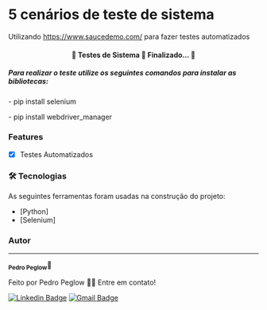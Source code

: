 # 5 cenários de teste de sistema

Utilizando https://www.saucedemo.com/ para fazer testes automatizados

<h4 align="center"> 
	🏁  Testes de Sistema 🚀 Finalizado...  🏁
</h4>

<h5>Para realizar o teste utilize os seguintes comandos para instalar as bibliotecas:</h5>
<p>- pip install selenium
<p>- pip install webdriver_manager


### Features

- [x] Testes Automatizados

### 🛠 Tecnologias

As seguintes ferramentas foram usadas na construção do projeto:

- [Python]
- [Selenium]

### Autor

---

<sub><b>Pedro Peglow</b></sub>🚀

Feito por Pedro Peglow 👋🏽 Entre em contato!

[![Linkedin Badge](https://img.shields.io/badge/-Pedro-blue?style=flat-square&logo=Linkedin&logoColor=white&link=https://www.linkedin.com/in/pedro-peglow/)](https://www.linkedin.com/in/pedro-peglow/)
[![Gmail Badge](https://img.shields.io/badge/-pedropeglowm@gmail.com-c14438?style=flat-square&logo=Gmail&logoColor=white&link=mailto:pedropeglowm@gmail.com)](mailto:pedropeglowm@gmail.com)

